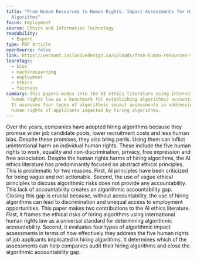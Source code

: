 ```yaml
---
title: "From Human Resources to Human Rights: Impact Assessments for Hiring
  Algorithms"
focus: Employment
source: Ethics and Information Technology
readability:
  - Expert
type: PDF Article
openSource: false
link: https://wecount.inclusivedesign.ca/uploads/from-human-resources-to-human-rights.pdf
learnTags:
  - bias
  - machineLearning
  - employment
  - ethics
  - fairness
summary: This papers wades into the AI ethics literature using international
  human rights law as a benchmark for establishing algorithmic accountability.
  It assesses four types of algorithmic impact assessments in addressing the
  human rights of applicants impacted by hiring algorithms.
---
```

Over the years, companies have adopted hiring algorithms because they promise wider job candidate pools, lower recruitment costs and less human bias. Despite these promises, they also bring perils. Using them can inflict unintentional harm on individual human rights. These include the five human rights to work, equality and non-discrimination, privacy, free expression and free association. Despite the human rights harms of hiring algorithms, the AI ethics literature has predominantly focused on abstract ethical principles. This is problematic for two reasons. First, AI principles have been criticized for being vague and not actionable. Second, the use of vague ethical principles to discuss algorithmic risks does not provide any accountability. This lack of accountability creates an algorithmic accountability gap. Closing this gap is crucial because, without accountability, the use of hiring algorithms can lead to discrimination and unequal access to employment opportunities. This paper makes two contributions to the AI ethics literature. First, it frames the ethical risks of hiring algorithms using international human rights law as a universal standard for determining algorithmic accountability. Second, it evaluates four types of algorithmic impact assessments in terms of how effectively they address the five human rights of job applicants implicated in hiring algorithms. It determines which of the assessments can help companies audit their hiring algorithms and close the algorithmic accountability gap.